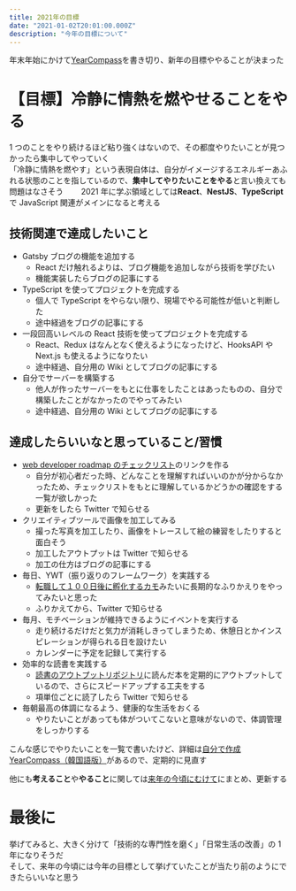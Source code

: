 ```yaml
---
title: 2021年の目標
date: "2021-01-02T20:01:00.000Z"
description: "今年の目標について"
---
```


年末年始にかけて[YearCompass](https://yearcompass.com/)を書き切り、新年の目標ややることが決まった

# 【目標】冷静に情熱を燃やせることをやる

1 つのことをやり続けるほど粘り強くはないので、その都度やりたいことが見つかったら集中してやっていく  
「冷静に情熱を燃やす」という表現自体は、自分がイメージするエネルギーあふれる状態のことを指しているので、**集中してやりたいことをやる**と言い換えても問題はなさそう　　
2021 年に学ぶ領域としては**React**、**NestJS**、**TypeScript**で JavaScript 関連がメインになると考える

## 技術関連で達成したいこと

- Gatsby ブログの機能を追加する
  - React だけ触れるよりは、ブログ機能を追加しながら技術を学びたい
  - 機能実装したらブログの記事にする
- TypeScript を使ってプロジェクトを完成する
  - 個人で TypeScript をやらない限り、現場でやる可能性が低いと判断した
  - 途中経過をブログの記事にする
- 一段回高いレベルの React 技術を使ってプロジェクトを完成する
  - React、Redux はなんとなく使えるようになったけど、HooksAPI や Next.js も使えるようになりたい
  - 途中経過、自分用の Wiki としてブログの記事にする
- 自分でサーバーを構築する
  - 他人が作ったサーバーをもとに仕事をしたことはあったものの、自分で構築したことがなかったのでやってみたい
  - 途中経過、自分用の Wiki としてブログの記事にする

## 達成したらいいなと思っていること/習慣

- [web developer roadmap のチェックリスト](https://github.com/LeeDDHH/web-developer-roadmap-link-list/blob/main/frontend/list.md)のリンクを作る
  - 自分が初心者だった時、どんなことを理解すればいいのかが分からなかったため、チェックリストをもとに理解しているかどうかの確認をする一覧が欲しかった
  - 更新をしたら Twitter で知らせる
- クリエイティブツールで画像を加工してみる
  - 撮った写真を加工したり、画像をトレースして絵の練習をしたりすると面白そう
  - 加工したアウトプットは Twitter で知らせる
  - 加工の仕方はブログの記事にする
- 毎日、YWT（振り返りのフレームワーク）を実践する
  - [転職して１００日後に孵化するカモ](https://twitter.com/camomile_cafe/status/1260877545299312640)みたいに長期的なふりかえりをやってみたいと思った
  - ふりかえてから、Twitter で知らせる
- 毎月、モチベーションが維持できるようにイベントを実行する
  - 走り続けるだけだと気力が消耗しきってしまうため、休憩日とかインスピレーションが得られる日を設けたい
  - カレンダーに予定を記録して実行する
- 効率的な読書を実践する
  - [読書のアウトプットリポジトリ](https://github.com/LeeDDHH/book-output)に読んだ本を定期的にアウトプットしているので、さらにスピードアップする工夫をする
  - 項単位ごとに読了したら Twitter で知らせる
- 毎朝最高の体調になるよう、健康的な生活をおくる
  - やりたいことがあっても体がついてこないと意味がないので、体調管理をしっかりする

こんな感じでやりたいことを一覧で書いたけど、詳細は[自分で作成 YearCompass（韓国語版）](<https://github.com/LeeDDHH/2021-plan/blob/main/ko-KR-YearCompass-booklet-A4-fillable(2020-12-30).pdf>)があるので、定期的に見直す

他にも**考えること**や**やること**に関しては[来年の今頃にむけて](https://github.com/LeeDDHH/2021-plan/blob/main/year-schedule.md)にまとめ、更新する

# 最後に

挙げてみると、大きく分けて「技術的な専門性を磨く」「日常生活の改善」の 1 年になりそうだ  
そして、来年の今頃には今年の目標として挙げていたことが当たり前のようにできたらいいなと思う
